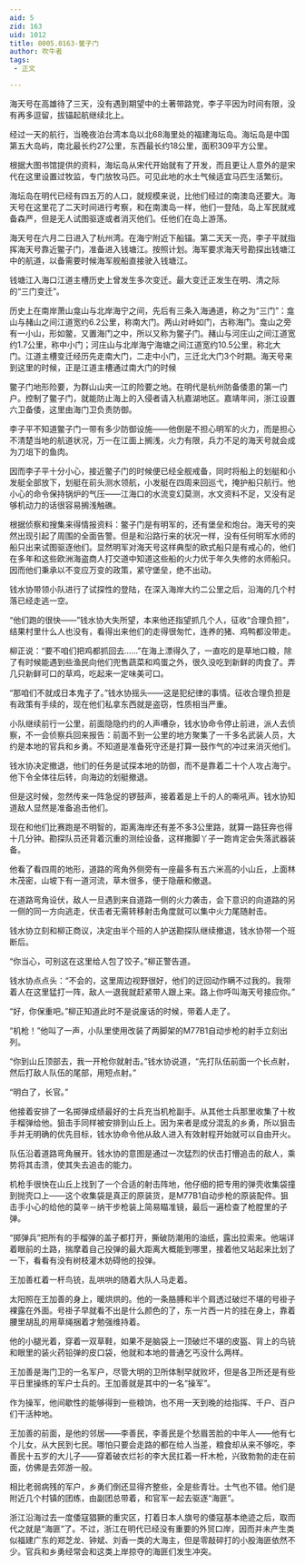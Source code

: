```yaml
---
aid: 5
zid: 163
uid: 1012
title: 0005.0163-鳖子门
author: 吹牛者
tags: 
 - 正文

---
```




  海天号在高雄待了三天，没有遇到期望中的土著带路党，李子平因为时间有限，没有再多逗留，拔锚起航继续北上。

  经过一天的航行，当晚夜泊台湾本岛以北68海里处的福建海坛岛。海坛岛是中国第五大岛屿，南北最长约27公里，东西最长约18公里，面积309平方公里。

  根据大图书馆提供的资料，海坛岛从宋代开始就有了开发，而且更让人意外的是宋代在这里设置过牧监，专门放牧马匹。可见此地的水土气候适宜马匹生活繁衍。

  海坛岛在明代已经有四五万的人口，就规模来说，比他们经过的南澳岛还要大。海天号在这里花了二天时间进行考察，和在南澳岛一样，他们一登陆，岛上军民就戒备森严，但是无人试图驱逐或者消灭他们。任他们在岛上游荡。

  海天号在六月二日进入了杭州湾。在海宁附近下船锚。第二天天一亮，李子平就指挥海天号靠近鳖子门，准备进入钱塘江。按照计划。海军要求海天号勘探出钱塘江中的航道，以备需要时候海军舰船直接驶入钱塘江。

  钱塘江入海口江道主槽历史上曾发生多次变迁。最大变迁正发生在明、清之际的“三门变迁”。

  历史上在南岸萧山龛山与北岸海宁之间，先后有三条入海通道，称之为“三门”：龛山与赭山之间江道宽约6.2公里，称南大门。两山对峙如门，古称海门。龛山之旁有一小山，形如鳖，又置海门之中，所以又称为鳖子门。赭山与河庄山之间江道宽约1.7公里，称中小门；河庄山与北岸海宁海塘之间江道宽约10.5公里，称北大门。江道主槽变迁经历先走南大门，二走中小门，三迁北大门3个时期。海天号来到这里的时候，正是江道主槽通过南大门的时候

  鳖子门地形险要，为群山山夹一江的险要之地。在明代是杭州防备倭患的第一门户。控制了鳖子门，就能防止海上的入侵者请入杭嘉湖地区。嘉靖年间，浙江设置六卫备倭，这里由海门卫负责防御。

  李子平不知道鳖子门一带有多少防御设施——他倒是不担心明军的火力，而是担心不清楚当地的航道状况，万一在江面上搁浅，火力有限，兵力不足的海天号就会成为刀俎下的鱼肉。

  因而李子平十分小心，接近鳖子门的时候便已经全舰戒备，同时将船上的划艇和小发艇全部放下，划艇在前头测水领航，小发艇在四周来回巡弋，掩护船只航行。他小心的命令保持锅炉的气压——江海口的水流变幻莫测，水文资料不足，又没有足够机动力的话很容易搁浅触礁。

  根据侦察和搜集来得情报资料：鳖子门是有明军的，还有堡垒和炮台。海天号的突然出现引起了周围的全面告警。但是和沿路行来的状况一样，没有任何明军水师的船只出来试图驱逐他们。显然明军对海天号这样典型的欧式船只是有戒心的，他们在多年和这些欧洲海盗商人打交道中知道这些船的火力优于年久失修的水师船只。因而他们秉承以不变应万变的政策，紧守堡垒，绝不出动。

  钱水协带领小队进行了试探性的登陆，在深入海岸大约二公里之后，沿海的几个村落已经走逃一空。

  “他们跑的很快——”钱水协大失所望，本来他还指望抓几个人，征收“合理负担”，结果村里什么人也没有，看得出来他们的走得很匆忙，连养的猪、鸡鸭都没带走。

  柳正说：“要不咱们把鸡都抓回去……”在海上漂得久了，一直吃的是草地口粮，除了有时候能遇到些渔民向他们兜售蔬菜和鸡蛋之外，很久没吃到新鲜的肉食了。弄几只新鲜可口的草鸡，吃起来一定味美可口。

  “那咱们不就成日本鬼子了。”钱水协摇头——这是犯纪律的事情。征收合理负担是有政策有手续的，现在他们私拿东西就是盗窃，性质相当严重。

  小队继续前行一公里，前面隐隐约约的人声嘈杂，钱水协命令停止前进，派人去侦察，不一会侦察兵回来报告：前面不到一公里的地方聚集了一千多名武装人员，大约是本地的官兵和乡勇。不知道是准备死守还是打算一鼓作气的冲过来消灭他们。

  钱水协决定撤退，他们的任务是试探本地的防御，而不是靠着二十个人攻占海宁。他下令全体往后转，向海边的划艇撤退。

  但是这时候，忽然传来一阵急促的锣鼓声，接着着是上千的人的嘶吼声。钱水协知道敌人显然是准备追击他们。

  现在和他们比赛跑是不明智的，距离海岸还有差不多3公里路，就算一路狂奔也得十几分钟。勘探队员还背着沉重的测绘设备，这样撒脚丫子一跑肯定会失落武器装备。

  他看了看四周的地形，道路的弯角外侧旁有一座最多有五六米高的小山丘，上面林木茂密，山坡下有一道河流，草木很多，便于隐蔽和撤退。

  在道路弯角设伏，敌人一旦遇到来自道路一侧的火力袭击，会下意识的向道路的另一侧的同一方向逃走，伏击者无需转移射击角度就可以集中火力尾随射击。

  钱水协立刻和柳正商议，决定由半个班的人护送勘探队继续撤退，钱水协带一个班断后。

  “你当心，可别这在这里给人包了饺子。”柳正警告道。

  钱水协点点头：“不会的，这里周边视野很好，他们的迂回动作瞒不过我的。我带着人在这里猛打一阵，敌人一退我就赶紧带人跟上来。路上你呼叫海天号接应你。”

  “好，你保重吧。”柳正知道此时不是说废话的时候，带着人走了。

  “机枪！”他叫了一声，小队里使用改装了两脚架的M77B1自动步枪的射手立刻出列。

  “你到山丘顶部去，我一开枪你就射击。”钱水协说道，“先打队伍前面一个长点射，然后打敌人队伍的尾部，用短点射。”

  “明白了，长官。”

  他接着安排了一名掷弹成绩最好的士兵充当机枪副手。从其他士兵那里收集了十枚手榴弹给他。狙击手同样被安排到山丘上。因为来者是成分混乱的乡勇，所以狙击手并无明确的优先目标，钱水协命令他从敌人进入有效射程开始就可以自由开火。

  队伍沿着道路弯角展开。钱水协的意图是通过一次猛烈的伏击打懵追击的敌人，乘势将其击溃，使其失去追击的能力。

  机枪手很快在山丘上找到了一个合适的射击阵地，他仔细的把专用的弹壳收集袋撞到抛壳口上——这个收集袋是真正的原装货，是M77B1自动步枪的原装配件。狙击手小心的给他的莫辛－纳干步枪装上简易瞄准镜，最后一遍检查了枪膛里的子弹。

  “掷弹兵”把所有的手榴弹的盖子都打开，撕破防潮用的油纸，露出拉索来。他端详着眼前的土路，揣摩着自己投弹的最大距离大概能到哪里，接着他又站起来比划了一下，看看有没有树枝灌木妨碍他的投弹。

  王加善杠着一杆鸟铳，乱哄哄的随着大队人马走着。

  太阳照在王加善的身上，暖烘烘的。他的一条胳膊和半个肩透过破烂不堪的号褂子裸露在外面。号褂子早就看不出是什么颜色的了，东一片西一片的挂在身上，靠着腰里胡乱的用草绳捆着才勉强维持着。

  他的小腿光着，穿着一双草鞋，如果不是脑袋上一顶破烂不堪的皮盔、背上的鸟铳和眼里的装火药铅弹的皮口袋，他就和本地的普通乞丐没什么两样。

  王加善是海门卫的一名军户，尽管大明的卫所体制早就败坏，但是各卫所还是有些平日里操练的军户士兵的。王加善就是其中的一名“操军”。

  作为操军，他间歇性的能够得到一些粮饷，也不用一天到晚的给指挥、千户、百户们干活种地。

  王加善的前面，是他的邻居——李善民，李善民是个愁眉苦脸的中年人——他有七个儿女，从大民到七民。哪怕只要会走路的都在给人当差，粮食却从来不够吃，李善民十五岁的大儿子——穿着破衣烂衫的李大民扛着一杆木枪，兴致勃勃的走在前面，仿佛是去郊游一般。

  相比老弱病残的军户，乡勇们倒还显得齐整些，全是些青壮。士气也不错。他们是附近几个村镇的团练，由副团总带着，和官军一起去驱逐“海匪”。

  浙江沿海过去一度倭寇猖獗的重灾区，打着日本人旗号的倭寇基本绝迹之后，取而代之就是“海匪”了。不过，浙江在明代已经没有重要的外贸口岸，因而并未产生类似福建广东的郑芝龙、钟斌、刘香一类的大海主，但是零敲碎打的小股海匪依然不少。官兵和乡勇经常会和这类上岸掠夺的海匪们发生冲突。


